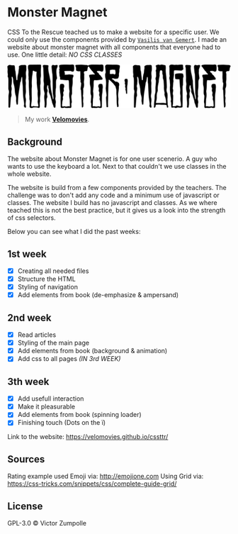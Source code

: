 # Monster Magnet

CSS To the Rescue teached us to make a website for a specific user. We could only use the components provided by [`Vasilis van Gemert`](https://vasilis.nl/). I made an website about monster magnet with all components that everyone had to use. One little detail: *NO CSS CLASSES*

![Preview image](assets/images/MonsterMagnet.png)
> My work
> [**Velomovies**](https://velomovies.github.io/cssttr).

## Background

The website about Monster Magnet is for one user scenerio. A guy who wants to use the keyboard a lot. Next to that couldn't we use classes in the whole website. 

The website is build from a few components provided by the teachers. The challenge was to don't add any code and a minimum use of javascript or classes. The website I build has no javascript and classes. As we where teached this is not the best practice, but it gives us a look into the strength of css selectors. 

Below you can see what I did the past weeks:

## 1st week 
- [x] Creating all needed files
- [x] Structure the HTML
- [x] Styling of navigation
- [x] Add elements from book (de-emphasize & ampersand)

## 2nd week 
- [x] Read articles
- [x] Styling of the main page
- [x] Add elements from book (background & animation)
- [X] Add css to all pages *(IN 3rd WEEK)*

## 3th week 
- [X] Add usefull interaction
- [X] Make it pleasurable
- [X] Add elements from book (spinning loader)
- [X] Finishing touch (Dots on the ï)

Link to the website: 
https://velomovies.github.io/cssttr/

## Sources

Rating example used Emoji via: http://emojione.com
Using Grid via: https://css-tricks.com/snippets/css/complete-guide-grid/

## License

GPL-3.0 © Victor Zumpolle
